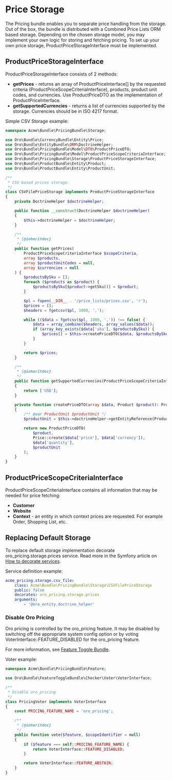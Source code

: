 # Price Storage

The Pricing bundle enables you to separate price handling from the storage. Out of the box, the bundle is distributed
with a Combined Price Lists ORM based storage. Depending on the chosen storage model, you may implement your own logic for storing and fetching pricing. To set up your own price storage, ProductPriceStorageInterface must be implemented.

## ProductPriceStorageInterface

ProductPriceStorageInterface consists of 2 methods:

- **getPrices** - returns an array of ProductPriceInterface[] by the requested criteria (ProductPriceScopeCriteriaInterface), products, product unit codes, and currencies. Use ProductPriceDTO as the implementation of ProductPriceInterface.
- **getSupportedCurrencies** - returns a list of currencies supported by the storage. Currencies should be in ISO 4217 format.

Simple CSV Storage example:

```php
namespace Acme\Bundle\PricingBundle\Storage;

use Oro\Bundle\CurrencyBundle\Entity\Price;
use Oro\Bundle\EntityBundle\ORM\DoctrineHelper;
use Oro\Bundle\PricingBundle\Model\DTO\ProductPriceDTO;
use Oro\Bundle\PricingBundle\Model\ProductPriceScopeCriteriaInterface;
use Oro\Bundle\PricingBundle\Storage\ProductPriceStorageInterface;
use Oro\Bundle\ProductBundle\Entity\Product;
use Oro\Bundle\ProductBundle\Entity\ProductUnit;

/**
 * CSV based prices storage.
 */
class CSVFilePriceStorage implements ProductPriceStorageInterface
{
    private DoctrineHelper $doctrineHelper;

    public function __construct(DoctrineHelper $doctrineHelper)
    {
        $this->doctrineHelper = $doctrineHelper;
    }

    /**
     * {@inheritdoc}
     */
    public function getPrices(
        ProductPriceScopeCriteriaInterface $scopeCriteria,
        array $products,
        array $productUnitCodes = null,
        array $currencies = null
    ) {
        $productsBySku = [];
        foreach ($products as $product) {
            $productsBySku[$product->getSku()] = $product;
        }

        $pl = fopen(__DIR__ . '/price_lists/prices.csv', 'r');
        $prices = [];
        $headers = fgetcsv($pl, 1000, ',');

        while (($data = fgetcsv($pl, 1000, ',')) !== false) {
            $data = array_combine($headers, array_values($data));
            if (array_key_exists($data['sku'], $productsBySku)) {
                $prices[] = $this->createPriceDTO($data, $productsBySku[$data['sku']]);
            }
        }

        return $prices;
    }

    /**
     * {@inheritdoc}
     */
    public function getSupportedCurrencies(ProductPriceScopeCriteriaInterface $scopeCriteria)
    {
        return ['USD'];
    }

    private function createPriceDTO(array $data, Product $product): ProductPriceDTO
    {
        /** @var ProductUnit $productUnit */
        $productUnit = $this->doctrineHelper->getEntityReference(ProductUnit::class, $data['unit']);

        return new ProductPriceDTO(
            $product,
            Price::create($data['price'], $data['currency']),
            $data['quantity'],
            $productUnit
        );
    }
}
```

## ProductPriceScopeCriteriaInterface

ProductPriceScopeCriteriaInterface contains all information that may be needed for price fetching:

- **Customer**
- **Website**
- **Context** - an entity in which context prices are requested. For example Order, Shopping List, etc.

## Replacing Default Storage

To replace default storage implementation decorate oro_pricing.storage.prices service.
Read more in the Symfony article on <a href="https://symfony.com/doc/4.4/service_container/service_decoration.html" target="_blank">How to decorate services</a>.

Service definition example:

```yaml
acme_pricing.storage.csv_file:
    class: Acme\Bundle\PricingBundle\Storage\CSVFilePriceStorage
    public: false
    decorates: oro_pricing.storage.prices
    arguments:
        - '@oro_entity.doctrine_helper'
```

### Disable Oro Pricing

Oro pricing is controlled by the oro_pricing feature. It may be disabled by switching off the appropriate system config option
or by voting VoterInterface::FEATURE_DISABLED for the oro_pricing feature.

For more information, see <a href="https://github.com/oroinc/platform/tree/4.2/src/Oro/Bundle/FeatureToggleBundle/README.md" target="_blank">Feature Toggle Bundle</a>.

Voter example:

```php
namespace Acme\Bundle\PricingBundle\Feature;

use Oro\Bundle\FeatureToggleBundle\Checker\Voter\VoterInterface;

/**
 * Disable oro_pricing
 */
class PricingVoter implements VoterInterface
{
    const PRICING_FEATURE_NAME = 'oro_pricing';

    /**
     * {@inheritdoc}
     */
    public function vote($feature, $scopeIdentifier = null)
    {
        if ($feature === self::PRICING_FEATURE_NAME) {
            return VoterInterface::FEATURE_DISABLED;
        }

        return VoterInterface::FEATURE_ABSTAIN;
    }
}
```

<!-- Frontend -->
